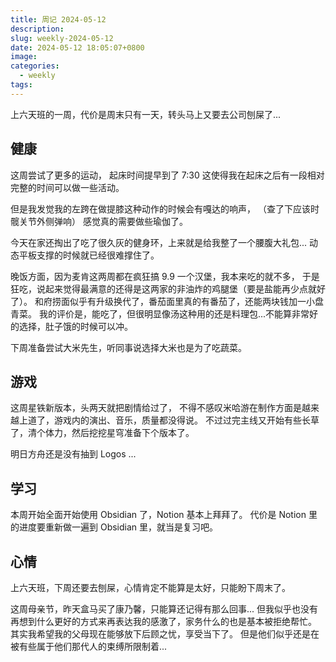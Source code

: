 ```yaml
---
title: 周记 2024-05-12
description: 
slug: weekly-2024-05-12
date: 2024-05-12 18:05:07+0800
image: 
categories:
  - weekly
tags:
---
```


上六天班的一周，代价是周末只有一天，转头马上又要去公司刨屎了...

## 健康

这周尝试了更多的运动，
起床时间提早到了 7:30 这使得我在起床之后有一段相对完整的时间可以做一些活动。

但是我发觉我的左跨在做提膝这种动作的时候会有嘎达的响声，
（查了下应该时髋关节外侧弹响）
感觉真的需要做些瑜伽了。

今天在家还掏出了吃了很久灰的健身环，上来就是给我整了一个腰腹大礼包...
动态平板支撑的时候就已经很难撑住了。

晚饭方面，因为麦肯这两周都在疯狂搞 9.9 一个汉堡，我本来吃的就不多，
于是狂吃，说起来觉得最满意的还得是这两家的非油炸的鸡腿堡（要是盐能再少点就好了）。
和府捞面似乎有升级换代了，番茄面里真的有番茄了，还能两块钱加一小盘青菜。
我的评价是，能吃了，但很明显像汤这种用的还是料理包...不能算非常好的选择，肚子饿的时候可以冲。

下周准备尝试大米先生，听同事说选择大米也是为了吃蔬菜。

## 游戏

这周星铁新版本，头两天就把剧情给过了，
不得不感叹米哈游在制作方面是越来越上道了，游戏内的演出、音乐，质量都没得说。
不过过完主线又开始有些长草了，清个体力，然后挖挖星穹准备下个版本了。

明日方舟还是没有抽到 Logos ...

## 学习

本周开始全面开始使用 Obsidian 了，Notion 基本上拜拜了。
代价是 Notion 里的进度要重新做一遍到 Obsidian 里，就当是复习吧。

## 心情

上六天班，下周还要去刨屎，心情肯定不能算是太好，只能盼下周末了。

这周母亲节，昨天盒马买了康乃馨，只能算还记得有那么回事...
但我似乎也没有再想到什么更好的方式来再表达我的感激了，家务什么的也是基本被拒绝帮忙。
其实我希望我的父母现在能够放下后顾之忧，享受当下了。
但是他们似乎还是在被有些属于他们那代人的束缚所限制着...
